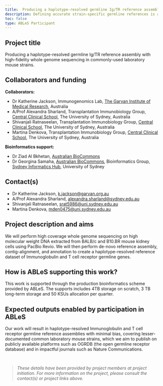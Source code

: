 ```yaml
---
title:  Producing a haplotype-resolved germline Ig/TR reference assembly with high-fidelity whole genome sequencing in commonly-used laboratory mouse strains.
description: Defining accurate strain-specific germline references is an essential tool for understanding the development of B and T cells during immune responses. We are producing a haplotype-resolved Immunoglobulin and T cell receptor germline reference assembly using high-fidelity whole genome sequencing on BALB/c and B10.BR mice, followed by de-novo reference assembly, contig-alignment and annotation.
toc: false
type: ABLeS Participant
---
```


## Project title

Producing a haplotype-resolved germline Ig/TR reference assembly with high-fidelity whole genome sequencing in commonly-used laboratory mouse strains.

## Collaborators and funding

**Collaborators:**

- Dr Katherine Jackson, Immunogenomics Lab, [The Garvan Institute of Medical Research](https://www.garvan.org.au/), Australia
- A/Prof Alexandra Sharland, Transplantation Immunobiology Group, [Central Clinical School](https://www.sydney.edu.au/medicine-health/schools/sydney-medical-school/clinical-schools/central-clinical-school.html), The University of Sydney, Australia
- Shivanjali Ratnaseelan, Transplantation Immunobiology Group, [Central Clinical School](https://www.sydney.edu.au/medicine-health/schools/sydney-medical-school/clinical-schools/central-clinical-school.html), The University of Sydney, Australia
- Martina Denkova, Transplantation Immunobiology Group, [Central Clinical School](https://www.sydney.edu.au/medicine-health/schools/sydney-medical-school/clinical-schools/central-clinical-school.html), The University of Sydney, Australia 

**Bioinformatics support:**

- Dr Ziad Al Bkhetan, [Australian BioCommons](https://www.biocommons.org.au/)
- Dr Georgina Samaha, [Australian BioCommons](https://www.biocommons.org.au/), Bioinformatics Group, [Sydney Informatics Hub](https://www.sydney.edu.au/research/facilities/sydney-informatics-hub.html), University of Sydney

## Contact(s)

- Dr Katherine Jackson, <k.jackson@garvan.org.au>
- A/Prof Alexandra Sharland, <alexandra.sharland@sydney.edu.au>
- Shivanjali Ratnaseelan, <srat5986@uni.sydney.edu.au>
- Martina Denkova, <mden0475@uni.sydney.edu.au>

## Project description and aims

We will perform high coverage whole genome sequencing on high molecular weight DNA extracted from BALB/c and B10.BR mouse kidney cells using PacBio Revio. We will then perform de-novo reference assembly, contig-alignment, and annotation to create a haplotype-resolved reference dataset of Immunoglobulin and T cell receptor germline genes.

## How is ABLeS supporting this work?

This work is supported through the production bioinformatics scheme provided by ABLeS. The supports includes 4TB storage on scratch, 3 TB long-term storage and 50 KSUs allocation per quarter.

## Expected outputs enabled by participation in ABLeS

Our work will result in haplotype-resolved Immunoglobulin and T cell receptor germline reference assemblies with minimal bias, covering lesser-documented common laboratory mouse strains, which we aim to publish on publicly available platforms such as OGRDB (the open germline receptor database) and in impactful journals such as Nature Communications.

<br/>

> *These details have been provided by project members at project initiation. For more information on the project, please consult the contact(s) or project links above.*
